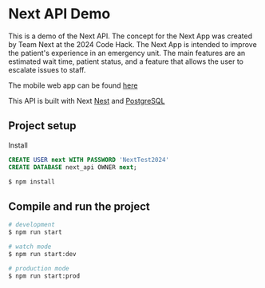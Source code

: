 # Next API Demo

This is a demo of the Next API. The concept for the Next App was created by Team Next at the 2024 Code Hack. The Next App is intended to improve the patient's experience in an emergency unit. The main features are an estimated wait time, patient status, and a feature that allows the user to escalate issues to staff.

The mobile web app can be found [here](https://github.com/ElMarchk0/next_mobile_ui)

This API is built with Next [Nest](https://github.com/nestjs/nest) and [PostgreSQL](https://www.postgresql.org/)

## Project setup

Install

```sql
CREATE USER next WITH PASSWORD 'NextTest2024'
CREATE DATABASE next_api OWNER next;
```

```bash
$ npm install
```

## Compile and run the project

```bash
# development
$ npm run start

# watch mode
$ npm run start:dev

# production mode
$ npm run start:prod
```
